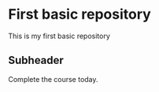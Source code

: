 # First basic repository 

This is my first basic repository

## Subheader

Complete the course today.